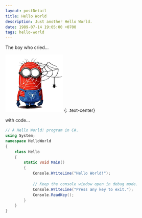 ```yaml
---
layout: postDetail
title: Hello World
description: Just another Hello World.
date: 1989-07-14 19:05:00 +0700
tags: hello-world
---
```

The boy who cried...

![the boy who cried](/assets/images/avatar.png)
{: .text-center}

with code...
```csharp
// A Hello World! program in C#.
using System;
namespace HelloWorld
{
    class Hello
    {
        static void Main()
        {
            Console.WriteLine("Hello World!");

            // Keep the console window open in debug mode.
            Console.WriteLine("Press any key to exit.");
            Console.ReadKey();
        }
    }
}
```